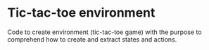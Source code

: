 # Tic-tac-toe environment 
Code to create environment (tic-tac-toe game) with the purpose to comprehend how to create and extract states and actions.
